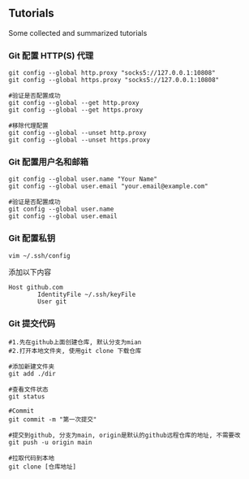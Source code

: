 ## Tutorials
Some collected and summarized tutorials

### Git 配置 HTTP(S) 代理
```
git config --global http.proxy "socks5://127.0.0.1:10808"
git config --global https.proxy "socks5://127.0.0.1:10808"

#验证是否配置成功
git config --global --get http.proxy
git config --global --get https.proxy

#移除代理配置
git config --global --unset http.proxy
git config --global --unset https.proxy
```
### Git 配置用户名和邮箱
```
git config --global user.name "Your Name"
git config --global user.email "your.email@example.com"

#验证是否配置成功
git config --global user.name
git config --global user.email
```

### Git 配置私钥
`vim ~/.ssh/config`

添加以下内容
```
Host github.com
        IdentityFile ~/.ssh/keyFile
        User git
```

### Git 提交代码
```
#1.先在github上面创建仓库, 默认分支为mian
#2.打开本地文件夹, 使用git clone 下载仓库

#添加新建文件夹
git add ./dir 

#查看文件状态
git status

#Commit
git commit -m "第一次提交"

#提交到github, 分支为main, origin是默认的github远程仓库的地址, 不需要改
git push -u origin main

#拉取代码到本地
git clone [仓库地址]
```